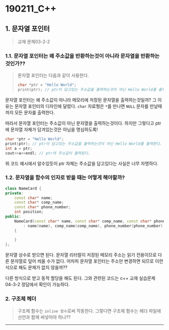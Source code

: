 # 190211_C++

## 1. 문자열 포인터

> 교재 문제03-2-2

### 1.1. 문자열 포인터는 왜 주소값을 반환하는것이 아니라 문자열을 반환하는것인가??

> 문자열 포인터는 다음과 같이 사용한다.
>
> ```c
> char *ptr = "Hello World";
> print(ptr); // ptr이 담고있는 주소값을 출력하는것이 아닌 Hello World를 출력한다.
> ```

문자열 포인터는 왜 주소값이 아니라 메모리에 저장된 문자열을 출력하는것일까? 그 이유는 문자열 포인터의 디자인에 달렸다. `char` 자료형은 `*`를 만나면 `NULL` 문자를 만날때까지 모든 문자를 출력한다.

따라서 문자열 포인터는 주소값이 아닌 문자열을 출력하는것이다. 하지만 그렇다고 ptr에 문자열 자체가 담겨있는것은 아님을 명심하도록!

```c
char *ptr = "Hello World";
print(ptr); // ptr이 담고있는 주소값을 출력하는것이 아닌 Hello World를 출력한다.
int a = ptr;
cout<<a<<endl; // ptr의 주소값이 출력된다.
```

위 코드 예시에서 알수있듯이 ptr 자체는 주소값을 담고있다는 사실은 너무 자명하다.



### 1.2. 문자열을 함수의 인자로 받을 때는 어떻게 해야할까?

```c++
class NameCard {
private:
    const char* name;
    const char* comp_name;
    const char* phone_number;
    int position;
public:
    NameCard(const char* name, const char* comp_name, const char* phone_number, int position)
        : name(name), comp_name(comp_name), phone_number(phone_number), position(position)
    {
        
    }
};
```

문자열 상수로 받으면 된다. 문자열 리터럴이 저장된 메모리 주소는 읽기 전용이므로 다른 문자열로 덮어 씌울 수가 없다. 어차피 문자열 포인터는 주소만 변경하면 되므로 이런식으로 해도 문제가 없지 않을까??

다른 방식으로 받고 동적 할당을 해도 된다. 그와 관련된 코드는 c++ 교재 실습문제 04-3-2 정답에서 확인이 가능하다.

### 2. 구조체 헤더

> 구조체 함수는 `inline 함수`로써 작동한다. 그렇다면 구조체 함수는 헤더 파일에 선언과 함께 써넣어야 하나??

-------------------------------------------------------

[^1]:https://slidesplayer.org/slide/14988904/